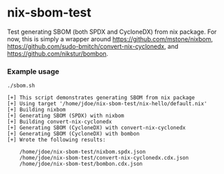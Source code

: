 # nix-sbom-test

Test generating SBOM (both SPDX and CycloneDX) from nix package.
For now, this is simply a wrapper around https://github.com/mstone/nixbom, https://github.com/sudo-bmitch/convert-nix-cyclonedx, and https://github.com/nikstur/bombon.

### Example usage
```
./sbom.sh

[+] This script demonstrates generating SBOM from nix package
[+] Using target '/home/jdoe/nix-sbom-test/nix-hello/default.nix'
[+] Building nixbom
[+] Generating SBOM (SPDX) with nixbom
[+] Building convert-nix-cyclonedx
[+] Generating SBOM (CycloneDX) with convert-nix-cyclonedx
[+] Generating SBOM (CycloneDX) with bombon
[+] Wrote the following results:

    /home/jdoe/nix-sbom-test/nixbom.spdx.json
    /home/jdoe/nix-sbom-test/convert-nix-cyclonedx.cdx.json
    /home/jdoe/nix-sbom-test/bombon.cdx.json

```
